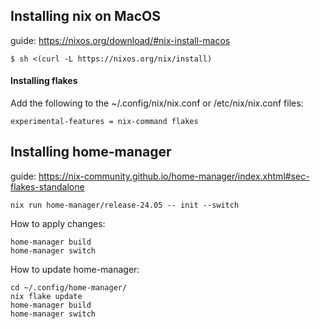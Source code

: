 ## Installing nix on MacOS

guide: https://nixos.org/download/#nix-install-macos
```
$ sh <(curl -L https://nixos.org/nix/install)
```

#### Installing flakes

Add the following to the ~/.config/nix/nix.conf or /etc/nix/nix.conf files:
```
experimental-features = nix-command flakes
```

## Installing home-manager

guide: https://nix-community.github.io/home-manager/index.xhtml#sec-flakes-standalone

```
nix run home-manager/release-24.05 -- init --switch
```

How to apply changes:

```
home-manager build 
home-manager switch
```

How to update home-manager:

```
cd ~/.config/home-manager/
nix flake update
home-manager build
home-manager switch
```
